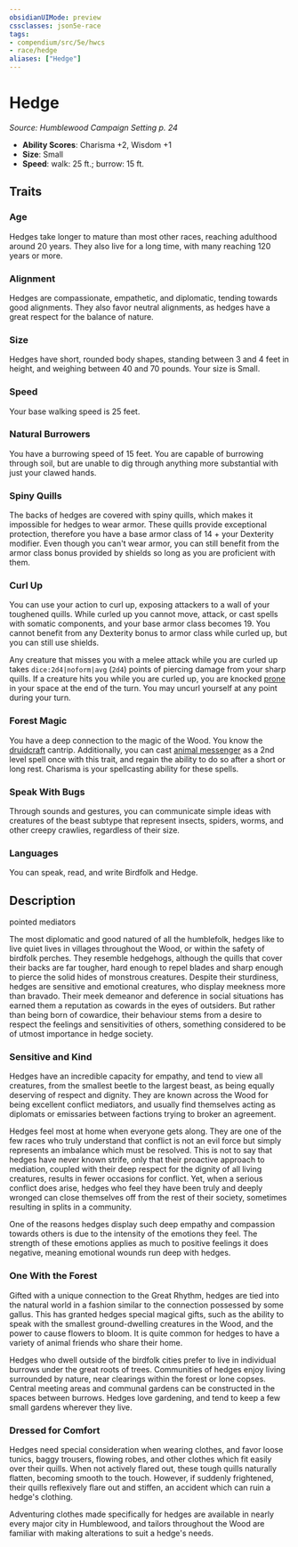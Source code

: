 ```yaml
---
obsidianUIMode: preview
cssclasses: json5e-race
tags:
- compendium/src/5e/hwcs
- race/hedge
aliases: ["Hedge"]
---
```

# Hedge
*Source: Humblewood Campaign Setting p. 24*  

- **Ability Scores**: Charisma +2, Wisdom +1
- **Size**: Small
- **Speed**: walk: 25 ft.; burrow: 15 ft.

## Traits

### Age

Hedges take longer to mature than most other races, reaching adulthood around 20 years. They also live for a long time, with many reaching 120 years or more.

### Alignment

Hedges are compassionate, empathetic, and diplomatic, tending towards good alignments. They also favor neutral alignments, as hedges have a great respect for the balance of nature.

### Size

Hedges have short, rounded body shapes, standing between 3 and 4 feet in height, and weighing between 40 and 70 pounds. Your size is Small.

### Speed

Your base walking speed is 25 feet.

### Natural Burrowers

You have a burrowing speed of 15 feet. You are capable of burrowing through soil, but are unable to dig through anything more substantial with just your clawed hands.

### Spiny Quills

The backs of hedges are covered with spiny quills, which makes it impossible for hedges to wear armor. These quills provide exceptional protection, therefore you have a base armor class of 14 + your Dexterity modifier. Even though you can't wear armor, you can still benefit from the armor class bonus provided by shields so long as you are proficient with them.

### Curl Up

You can use your action to curl up, exposing attackers to a wall of your toughened quills. While curled up you cannot move, attack, or cast spells with somatic components, and your base armor class becomes 19. You cannot benefit from any Dexterity bonus to armor class while curled up, but you can still use shields.

Any creature that misses you with a melee attack while you are curled up takes `dice:2d4|noform|avg` (`2d4`) points of piercing damage from your sharp quills. If a creature hits you while you are curled up, you are knocked [prone](2-Mechanics/CLI/rules/conditions.md#Prone) in your space at the end of the turn. You may uncurl yourself at any point during your turn.

### Forest Magic

You have a deep connection to the magic of the Wood. You know the [druidcraft](2-Mechanics/CLI/spells/druidcraft.md) cantrip. Additionally, you can cast [animal messenger](2-Mechanics/CLI/spells/animal-messenger.md) as a 2nd level spell once with this trait, and regain the ability to do so after a short or long rest. Charisma is your spellcasting ability for these spells.

### Speak With Bugs

Through sounds and gestures, you can communicate simple ideas with creatures of the beast subtype that represent insects, spiders, worms, and other creepy crawlies, regardless of their size.

### Languages

You can speak, read, and write Birdfolk and Hedge.

## Description

pointed mediators

The most diplomatic and good natured of all the humblefolk, hedges like to live quiet lives in villages throughout the Wood, or within the safety of birdfolk perches. They resemble hedgehogs, although the quills that cover their backs are far tougher, hard enough to repel blades and sharp enough to pierce the solid hides of monstrous creatures. Despite their sturdiness, hedges are sensitive and emotional creatures, who display meekness more than bravado. Their meek demeanor and deference in social situations has earned them a reputation as cowards in the eyes of outsiders. But rather than being born of cowardice, their behaviour stems from a desire to respect the feelings and sensitivities of others, something considered to be of utmost importance in hedge society.

### Sensitive and Kind

Hedges have an incredible capacity for empathy, and tend to view all creatures, from the smallest beetle to the largest beast, as being equally deserving of respect and dignity. They are known across the Wood for being excellent conflict mediators, and usually find themselves acting as diplomats or emissaries between factions trying to broker an agreement.

Hedges feel most at home when everyone gets along. They are one of the few races who truly understand that conflict is not an evil force but simply represents an imbalance which must be resolved. This is not to say that hedges have never known strife, only that their proactive approach to mediation, coupled with their deep respect for the dignity of all living creatures, results in fewer occasions for conflict. Yet, when a serious conflict does arise, hedges who feel they have been truly and deeply wronged can close themselves off from the rest of their society, sometimes resulting in splits in a community.

One of the reasons hedges display such deep empathy and compassion towards others is due to the intensity of the emotions they feel. The strength of these emotions applies as much to positive feelings it does negative, meaning emotional wounds run deep with hedges.

### One With the Forest

Gifted with a unique connection to the Great Rhythm, hedges are tied into the natural world in a fashion similar to the connection possessed by some gallus. This has granted hedges special magical gifts, such as the ability to speak with the smallest ground-dwelling creatures in the Wood, and the power to cause flowers to bloom. It is quite common for hedges to have a variety of animal friends who share their home.

Hedges who dwell outside of the birdfolk cities prefer to live in individual burrows under the great roots of trees. Communities of hedges enjoy living surrounded by nature, near clearings within the forest or lone copses. Central meeting areas and communal gardens can be constructed in the spaces between burrows. Hedges love gardening, and tend to keep a few small gardens wherever they live.

### Dressed for Comfort

Hedges need special consideration when wearing clothes, and favor loose tunics, baggy trousers, flowing robes, and other clothes which fit easily over their quills. When not actively flared out, these tough quills naturally flatten, becoming smooth to the touch. However, if suddenly frightened, their quills reflexively flare out and stiffen, an accident which can ruin a hedge's clothing.

Adventuring clothes made specifically for hedges are available in nearly every major city in Humblewood, and tailors throughout the Wood are familiar with making alterations to suit a hedge's needs.